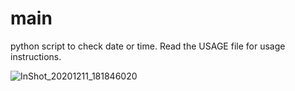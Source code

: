 # main 
python script to check date or time. 
Read the USAGE file for usage instructions.

![InShot_20201211_181846020](https://user-images.githubusercontent.com/74001397/101927709-73b53a00-3bdd-11eb-954b-b0abe1812db7.jpg)
